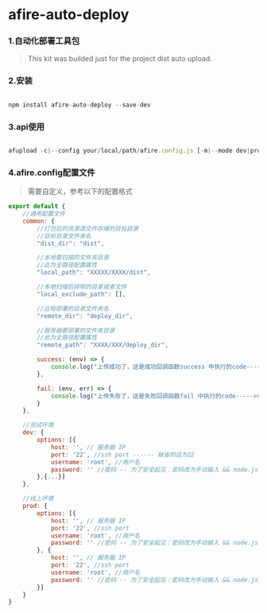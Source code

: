 <!--
 * @Author: your name
 * @Date: 2020-08-29 14:27:20
 * @LastEditTime: 2020-09-03 21:01:21
 * @LastEditors: Please set LastEditors
 * @Description: In User Settings Edit
 * @FilePath: /afire-auto-deploy/README.md
-->
# afire-auto-deploy
### 1.自动化部署工具包
>This kit was builded just for the project dist auto upload.

### 2.安装
```javascript

npm install afire-auto-deploy --save-dev

```

### 3.api使用
```javascript

afupload -c|--config your/local/path/afire.config.js [-m|--mode dev|prod]

```

### 4.afire.config配置文件
>需要自定义，参考以下的配置格式

```javascript
export default {
    //通用配置文件
    common: {
        //打包后的资源源文件存储的目标目录
        //目标目录文件夹名
        "dist_dir": "dist",

        //本地要扫描的文件夹目录
        //此为全路径配置属性
        "local_path": "XXXXX/XXXX/dist",

        //本地扫描后排除的目录或者文件
        "local_exclude_path": [],

        //远程部署的目录文件夹名
        "remote_dir": "deploy_dir",

        //服务器要部署的文件夹目录
        //此为全路径配置属性
        "remote_path": "XXXX/XXX/deploy_dir",

        success: (env) => {
            console.log("上传成功了，这是成功回调函数success 中执行的code----->>>>", env);
        },

        fail: (env, err) => {
            console.log("上传失败了，这是失败回调函数fail 中执行的code----->>>", env, err);
        }
    },

    //测试环境
    dev: {
        options: [{
            host: '', // 服务器 IP
            port: '22', //ssh port ------ 缺省的话为22
            username: 'root', //用户名
            password: '' //密码 -- 为了安全起见：密码改为手动输入 && node.js从cmd动态读取
        },{...}]
    },

    //线上环境
    prod: {
        options: [{
            host: '', // 服务器 IP
            port: '22', //ssh port
            username: 'root', //用户名
            password: '' //密码 -- 为了安全起见：密码改为手动输入 && node.js从cmd动态读取
        }, {
            host: '', // 服务器 IP
            port: '22', //ssh port
            username: 'root', //用户名
            password: '' //密码 -- 为了安全起见：密码改为手动输入 && node.js从cmd动态读取
        }]
    }
}
```
